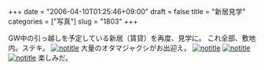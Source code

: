 +++
date = "2006-04-10T01:25:46+09:00"
draft = false
title = "新居見学"
categories = ["写真"]
slug = "1803"
+++

GW中の引っ越しを予定している新居（賃貸）を再度、見学に。
これ全部、敷地内。ステキ。
<a href="http://www.flickr.com/photos/h-b-k-r/125445801" target="_blank"><img src="http://static.flickr.com/34/125445801_dd4ccec3f7.jpg" class="photoen" alt="notitle"  /></a>
大量のオタマジャクシがお出迎え。
<a href="http://www.flickr.com/photos/h-b-k-r/125449295" target="_blank"><img src="http://static.flickr.com/55/125449295_0867d2f1d2.jpg" class="photoen2" alt="notitle"  /></a>
<a href="http://www.flickr.com/photos/h-b-k-r/125628469" target="_blank"><img src="http://static.flickr.com/53/125628469_24b3fdf82b.jpg" class="photoen2" alt="notitle"  /></a>
<a href="http://www.flickr.com/photos/h-b-k-r/125752002" target="_blank"><img src="http://static.flickr.com/1/125752002_c88111d1b7.jpg" class="photoen2" alt="notitle"  /></a>
楽しみだ。
